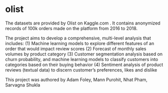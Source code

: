 # olist
The datasets are provided by Olist on Kaggle.com . It contains anonymized records of 100k orders made on the platform from 2016 to 2018.


The project aims to develop a comprehensive, multi-level analysis that includes:
(1) Machine learning models to explore different features of an order that would impact review scores
(2) Forecast of monthly sales volumes by product category
(3) Customer segmentation analysis based on churn probability, and machine learning models to classify customers into
categories based on their buying behavior
(4) Sentiment analysis of product reviews (textual data) to discern customer’s preferences, likes and dislike

This project was authored by Adam Foley, Mann Purohit, Nhat Pham, Sarvagna Shukla
